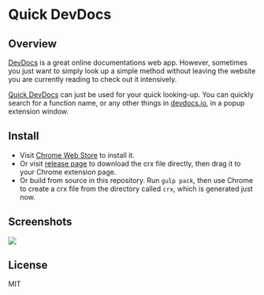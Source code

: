 # Quick DevDocs

## Overview
[DevDocs](https://github.com/Thibaut/devdocs) is a great online documentations web app. However, sometimes you just want to simply look up a simple method without leaving the website you are currently reading to check out it intensively.

[Quick DevDocs](https://chrome.google.com/webstore/detail/quick-devdocs/kdjoccdpjblcefijcfhnjoljodddedpj) can just be used for your quick looking-up. You can quickly search for a function name, or any other things in [devdocs.io](http://devdocs.io), in a popup extension window.

## Install

+ Visit [Chrome Web Store](https://chrome.google.com/webstore/detail/quick-devdocs/kdjoccdpjblcefijcfhnjoljodddedpj) to install it.
+ Or visit [release page](https://github.com/arianrhodsandlot/Quick-DevDocs/releases) to download the crx file directly, then drag it to your Chrome extension page.
+ Or build from source in this repository. Run `gulp pack`, then use Chrome to create a crx file from the directory called `crx`, which is generated just now.

## Screenshots

![](http://i.imgur.com/KiFjEjK.gif)

## License

MIT
